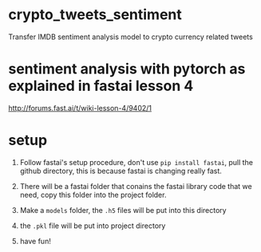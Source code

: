 # crypto_tweets_sentiment
Transfer IMDB sentiment analysis model to crypto currency related tweets

# sentiment analysis with pytorch as explained in fastai lesson 4

http://forums.fast.ai/t/wiki-lesson-4/9402/1

# setup

1. Follow fastai's setup procedure, don't use `pip install fastai`, pull the github directory, this is because fastai is changing really fast.

2. There will be a fastai folder that conains the fastai library code that we need, copy this folder into the project folder.

3. Make a `models` folder, the `.h5` files will be put into this directory

4. the `.pkl` file will be put into project directory

5. have fun!